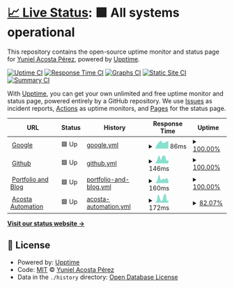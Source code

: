 # [📈 Live Status](https://yacosta738.github.io/monitor-app): <!--live status--> **🟩 All systems operational**

This repository contains the open-source uptime monitor and status page for [Yuniel Acosta Pérez](https://www.blastkode.com), powered by [Upptime](https://github.com/upptime/upptime).

[![Uptime CI](https://github.com/yacosta738/monitor-app/workflows/Uptime%20CI/badge.svg)](https://github.com/yacosta738/monitor-app/actions?query=workflow%3A%22Uptime+CI%22)
[![Response Time CI](https://github.com/yacosta738/monitor-app/workflows/Response%20Time%20CI/badge.svg)](https://github.com/yacosta738/monitor-app/actions?query=workflow%3A%22Response+Time+CI%22)
[![Graphs CI](https://github.com/yacosta738/monitor-app/workflows/Graphs%20CI/badge.svg)](https://github.com/yacosta738/monitor-app/actions?query=workflow%3A%22Graphs+CI%22)
[![Static Site CI](https://github.com/yacosta738/monitor-app/workflows/Static%20Site%20CI/badge.svg)](https://github.com/yacosta738/monitor-app/actions?query=workflow%3A%22Static+Site+CI%22)
[![Summary CI](https://github.com/yacosta738/monitor-app/workflows/Summary%20CI/badge.svg)](https://github.com/yacosta738/monitor-app/actions?query=workflow%3A%22Summary+CI%22)

With [Upptime](https://upptime.js.org), you can get your own unlimited and free uptime monitor and status page, powered entirely by a GitHub repository. We use [Issues](https://github.com/yacosta738/monitor-app/issues) as incident reports, [Actions](https://github.com/yacosta738/monitor-app/actions) as uptime monitors, and [Pages](https://yacosta738.github.io/monitor-app) for the status page.

<!--start: status pages-->
<!-- This summary is generated by Upptime (https://github.com/upptime/upptime) -->
<!-- Do not edit this manually, your changes will be overwritten -->
<!-- prettier-ignore -->
| URL | Status | History | Response Time | Uptime |
| --- | ------ | ------- | ------------- | ------ |
| <img alt="" src="https://favicons.githubusercontent.com/www.google.com" height="13"> [Google](https://www.google.com) | 🟩 Up | [google.yml](https://github.com/yacosta738/monitor-app/commits/HEAD/history/google.yml) | <details><summary><img alt="Response time graph" src="./graphs/google/response-time-week.png" height="20"> 86ms</summary><br><a href="https://yacosta738.github.io/monitor-app/history/google"><img alt="Response time 106" src="https://img.shields.io/endpoint?url=https%3A%2F%2Fraw.githubusercontent.com%2Fyacosta738%2Fmonitor-app%2FHEAD%2Fapi%2Fgoogle%2Fresponse-time.json"></a><br><a href="https://yacosta738.github.io/monitor-app/history/google"><img alt="24-hour response time 101" src="https://img.shields.io/endpoint?url=https%3A%2F%2Fraw.githubusercontent.com%2Fyacosta738%2Fmonitor-app%2FHEAD%2Fapi%2Fgoogle%2Fresponse-time-day.json"></a><br><a href="https://yacosta738.github.io/monitor-app/history/google"><img alt="7-day response time 86" src="https://img.shields.io/endpoint?url=https%3A%2F%2Fraw.githubusercontent.com%2Fyacosta738%2Fmonitor-app%2FHEAD%2Fapi%2Fgoogle%2Fresponse-time-week.json"></a><br><a href="https://yacosta738.github.io/monitor-app/history/google"><img alt="30-day response time 112" src="https://img.shields.io/endpoint?url=https%3A%2F%2Fraw.githubusercontent.com%2Fyacosta738%2Fmonitor-app%2FHEAD%2Fapi%2Fgoogle%2Fresponse-time-month.json"></a><br><a href="https://yacosta738.github.io/monitor-app/history/google"><img alt="1-year response time 106" src="https://img.shields.io/endpoint?url=https%3A%2F%2Fraw.githubusercontent.com%2Fyacosta738%2Fmonitor-app%2FHEAD%2Fapi%2Fgoogle%2Fresponse-time-year.json"></a></details> | <details><summary><a href="https://yacosta738.github.io/monitor-app/history/google">100.00%</a></summary><a href="https://yacosta738.github.io/monitor-app/history/google"><img alt="All-time uptime 100.00%" src="https://img.shields.io/endpoint?url=https%3A%2F%2Fraw.githubusercontent.com%2Fyacosta738%2Fmonitor-app%2FHEAD%2Fapi%2Fgoogle%2Fuptime.json"></a><br><a href="https://yacosta738.github.io/monitor-app/history/google"><img alt="24-hour uptime 100.00%" src="https://img.shields.io/endpoint?url=https%3A%2F%2Fraw.githubusercontent.com%2Fyacosta738%2Fmonitor-app%2FHEAD%2Fapi%2Fgoogle%2Fuptime-day.json"></a><br><a href="https://yacosta738.github.io/monitor-app/history/google"><img alt="7-day uptime 100.00%" src="https://img.shields.io/endpoint?url=https%3A%2F%2Fraw.githubusercontent.com%2Fyacosta738%2Fmonitor-app%2FHEAD%2Fapi%2Fgoogle%2Fuptime-week.json"></a><br><a href="https://yacosta738.github.io/monitor-app/history/google"><img alt="30-day uptime 100.00%" src="https://img.shields.io/endpoint?url=https%3A%2F%2Fraw.githubusercontent.com%2Fyacosta738%2Fmonitor-app%2FHEAD%2Fapi%2Fgoogle%2Fuptime-month.json"></a><br><a href="https://yacosta738.github.io/monitor-app/history/google"><img alt="1-year uptime 100.00%" src="https://img.shields.io/endpoint?url=https%3A%2F%2Fraw.githubusercontent.com%2Fyacosta738%2Fmonitor-app%2FHEAD%2Fapi%2Fgoogle%2Fuptime-year.json"></a></details>
| <img alt="" src="https://favicons.githubusercontent.com/www.github.com" height="13"> [Github](https://www.github.com) | 🟩 Up | [github.yml](https://github.com/yacosta738/monitor-app/commits/HEAD/history/github.yml) | <details><summary><img alt="Response time graph" src="./graphs/github/response-time-week.png" height="20"> 146ms</summary><br><a href="https://yacosta738.github.io/monitor-app/history/github"><img alt="Response time 175" src="https://img.shields.io/endpoint?url=https%3A%2F%2Fraw.githubusercontent.com%2Fyacosta738%2Fmonitor-app%2FHEAD%2Fapi%2Fgithub%2Fresponse-time.json"></a><br><a href="https://yacosta738.github.io/monitor-app/history/github"><img alt="24-hour response time 95" src="https://img.shields.io/endpoint?url=https%3A%2F%2Fraw.githubusercontent.com%2Fyacosta738%2Fmonitor-app%2FHEAD%2Fapi%2Fgithub%2Fresponse-time-day.json"></a><br><a href="https://yacosta738.github.io/monitor-app/history/github"><img alt="7-day response time 146" src="https://img.shields.io/endpoint?url=https%3A%2F%2Fraw.githubusercontent.com%2Fyacosta738%2Fmonitor-app%2FHEAD%2Fapi%2Fgithub%2Fresponse-time-week.json"></a><br><a href="https://yacosta738.github.io/monitor-app/history/github"><img alt="30-day response time 187" src="https://img.shields.io/endpoint?url=https%3A%2F%2Fraw.githubusercontent.com%2Fyacosta738%2Fmonitor-app%2FHEAD%2Fapi%2Fgithub%2Fresponse-time-month.json"></a><br><a href="https://yacosta738.github.io/monitor-app/history/github"><img alt="1-year response time 175" src="https://img.shields.io/endpoint?url=https%3A%2F%2Fraw.githubusercontent.com%2Fyacosta738%2Fmonitor-app%2FHEAD%2Fapi%2Fgithub%2Fresponse-time-year.json"></a></details> | <details><summary><a href="https://yacosta738.github.io/monitor-app/history/github">100.00%</a></summary><a href="https://yacosta738.github.io/monitor-app/history/github"><img alt="All-time uptime 100.00%" src="https://img.shields.io/endpoint?url=https%3A%2F%2Fraw.githubusercontent.com%2Fyacosta738%2Fmonitor-app%2FHEAD%2Fapi%2Fgithub%2Fuptime.json"></a><br><a href="https://yacosta738.github.io/monitor-app/history/github"><img alt="24-hour uptime 100.00%" src="https://img.shields.io/endpoint?url=https%3A%2F%2Fraw.githubusercontent.com%2Fyacosta738%2Fmonitor-app%2FHEAD%2Fapi%2Fgithub%2Fuptime-day.json"></a><br><a href="https://yacosta738.github.io/monitor-app/history/github"><img alt="7-day uptime 100.00%" src="https://img.shields.io/endpoint?url=https%3A%2F%2Fraw.githubusercontent.com%2Fyacosta738%2Fmonitor-app%2FHEAD%2Fapi%2Fgithub%2Fuptime-week.json"></a><br><a href="https://yacosta738.github.io/monitor-app/history/github"><img alt="30-day uptime 100.00%" src="https://img.shields.io/endpoint?url=https%3A%2F%2Fraw.githubusercontent.com%2Fyacosta738%2Fmonitor-app%2FHEAD%2Fapi%2Fgithub%2Fuptime-month.json"></a><br><a href="https://yacosta738.github.io/monitor-app/history/github"><img alt="1-year uptime 100.00%" src="https://img.shields.io/endpoint?url=https%3A%2F%2Fraw.githubusercontent.com%2Fyacosta738%2Fmonitor-app%2FHEAD%2Fapi%2Fgithub%2Fuptime-year.json"></a></details>
| <img alt="" src="https://favicons.githubusercontent.com/www.yunielacosta.com" height="13"> [Portfolio and Blog](https://www.yunielacosta.com) | 🟩 Up | [portfolio-and-blog.yml](https://github.com/yacosta738/monitor-app/commits/HEAD/history/portfolio-and-blog.yml) | <details><summary><img alt="Response time graph" src="./graphs/portfolio-and-blog/response-time-week.png" height="20"> 160ms</summary><br><a href="https://yacosta738.github.io/monitor-app/history/portfolio-and-blog"><img alt="Response time 246" src="https://img.shields.io/endpoint?url=https%3A%2F%2Fraw.githubusercontent.com%2Fyacosta738%2Fmonitor-app%2FHEAD%2Fapi%2Fportfolio-and-blog%2Fresponse-time.json"></a><br><a href="https://yacosta738.github.io/monitor-app/history/portfolio-and-blog"><img alt="24-hour response time 94" src="https://img.shields.io/endpoint?url=https%3A%2F%2Fraw.githubusercontent.com%2Fyacosta738%2Fmonitor-app%2FHEAD%2Fapi%2Fportfolio-and-blog%2Fresponse-time-day.json"></a><br><a href="https://yacosta738.github.io/monitor-app/history/portfolio-and-blog"><img alt="7-day response time 160" src="https://img.shields.io/endpoint?url=https%3A%2F%2Fraw.githubusercontent.com%2Fyacosta738%2Fmonitor-app%2FHEAD%2Fapi%2Fportfolio-and-blog%2Fresponse-time-week.json"></a><br><a href="https://yacosta738.github.io/monitor-app/history/portfolio-and-blog"><img alt="30-day response time 233" src="https://img.shields.io/endpoint?url=https%3A%2F%2Fraw.githubusercontent.com%2Fyacosta738%2Fmonitor-app%2FHEAD%2Fapi%2Fportfolio-and-blog%2Fresponse-time-month.json"></a><br><a href="https://yacosta738.github.io/monitor-app/history/portfolio-and-blog"><img alt="1-year response time 246" src="https://img.shields.io/endpoint?url=https%3A%2F%2Fraw.githubusercontent.com%2Fyacosta738%2Fmonitor-app%2FHEAD%2Fapi%2Fportfolio-and-blog%2Fresponse-time-year.json"></a></details> | <details><summary><a href="https://yacosta738.github.io/monitor-app/history/portfolio-and-blog">100.00%</a></summary><a href="https://yacosta738.github.io/monitor-app/history/portfolio-and-blog"><img alt="All-time uptime 98.97%" src="https://img.shields.io/endpoint?url=https%3A%2F%2Fraw.githubusercontent.com%2Fyacosta738%2Fmonitor-app%2FHEAD%2Fapi%2Fportfolio-and-blog%2Fuptime.json"></a><br><a href="https://yacosta738.github.io/monitor-app/history/portfolio-and-blog"><img alt="24-hour uptime 100.00%" src="https://img.shields.io/endpoint?url=https%3A%2F%2Fraw.githubusercontent.com%2Fyacosta738%2Fmonitor-app%2FHEAD%2Fapi%2Fportfolio-and-blog%2Fuptime-day.json"></a><br><a href="https://yacosta738.github.io/monitor-app/history/portfolio-and-blog"><img alt="7-day uptime 100.00%" src="https://img.shields.io/endpoint?url=https%3A%2F%2Fraw.githubusercontent.com%2Fyacosta738%2Fmonitor-app%2FHEAD%2Fapi%2Fportfolio-and-blog%2Fuptime-week.json"></a><br><a href="https://yacosta738.github.io/monitor-app/history/portfolio-and-blog"><img alt="30-day uptime 100.00%" src="https://img.shields.io/endpoint?url=https%3A%2F%2Fraw.githubusercontent.com%2Fyacosta738%2Fmonitor-app%2FHEAD%2Fapi%2Fportfolio-and-blog%2Fuptime-month.json"></a><br><a href="https://yacosta738.github.io/monitor-app/history/portfolio-and-blog"><img alt="1-year uptime 98.97%" src="https://img.shields.io/endpoint?url=https%3A%2F%2Fraw.githubusercontent.com%2Fyacosta738%2Fmonitor-app%2FHEAD%2Fapi%2Fportfolio-and-blog%2Fuptime-year.json"></a></details>
| <img alt="" src="https://favicons.githubusercontent.com/acosta-automation.herokuapp.com" height="13"> [Acosta Automation](https://acosta-automation.herokuapp.com/webhook/f85d7cd5-bb1f-482b-9162-b038582436de) | 🟩 Up | [acosta-automation.yml](https://github.com/yacosta738/monitor-app/commits/HEAD/history/acosta-automation.yml) | <details><summary><img alt="Response time graph" src="./graphs/acosta-automation/response-time-week.png" height="20"> 172ms</summary><br><a href="https://yacosta738.github.io/monitor-app/history/acosta-automation"><img alt="Response time 2121" src="https://img.shields.io/endpoint?url=https%3A%2F%2Fraw.githubusercontent.com%2Fyacosta738%2Fmonitor-app%2FHEAD%2Fapi%2Facosta-automation%2Fresponse-time.json"></a><br><a href="https://yacosta738.github.io/monitor-app/history/acosta-automation"><img alt="24-hour response time 84" src="https://img.shields.io/endpoint?url=https%3A%2F%2Fraw.githubusercontent.com%2Fyacosta738%2Fmonitor-app%2FHEAD%2Fapi%2Facosta-automation%2Fresponse-time-day.json"></a><br><a href="https://yacosta738.github.io/monitor-app/history/acosta-automation"><img alt="7-day response time 172" src="https://img.shields.io/endpoint?url=https%3A%2F%2Fraw.githubusercontent.com%2Fyacosta738%2Fmonitor-app%2FHEAD%2Fapi%2Facosta-automation%2Fresponse-time-week.json"></a><br><a href="https://yacosta738.github.io/monitor-app/history/acosta-automation"><img alt="30-day response time 2611" src="https://img.shields.io/endpoint?url=https%3A%2F%2Fraw.githubusercontent.com%2Fyacosta738%2Fmonitor-app%2FHEAD%2Fapi%2Facosta-automation%2Fresponse-time-month.json"></a><br><a href="https://yacosta738.github.io/monitor-app/history/acosta-automation"><img alt="1-year response time 2121" src="https://img.shields.io/endpoint?url=https%3A%2F%2Fraw.githubusercontent.com%2Fyacosta738%2Fmonitor-app%2FHEAD%2Fapi%2Facosta-automation%2Fresponse-time-year.json"></a></details> | <details><summary><a href="https://yacosta738.github.io/monitor-app/history/acosta-automation">82.07%</a></summary><a href="https://yacosta738.github.io/monitor-app/history/acosta-automation"><img alt="All-time uptime 94.64%" src="https://img.shields.io/endpoint?url=https%3A%2F%2Fraw.githubusercontent.com%2Fyacosta738%2Fmonitor-app%2FHEAD%2Fapi%2Facosta-automation%2Fuptime.json"></a><br><a href="https://yacosta738.github.io/monitor-app/history/acosta-automation"><img alt="24-hour uptime 100.00%" src="https://img.shields.io/endpoint?url=https%3A%2F%2Fraw.githubusercontent.com%2Fyacosta738%2Fmonitor-app%2FHEAD%2Fapi%2Facosta-automation%2Fuptime-day.json"></a><br><a href="https://yacosta738.github.io/monitor-app/history/acosta-automation"><img alt="7-day uptime 82.07%" src="https://img.shields.io/endpoint?url=https%3A%2F%2Fraw.githubusercontent.com%2Fyacosta738%2Fmonitor-app%2FHEAD%2Fapi%2Facosta-automation%2Fuptime-week.json"></a><br><a href="https://yacosta738.github.io/monitor-app/history/acosta-automation"><img alt="30-day uptime 95.52%" src="https://img.shields.io/endpoint?url=https%3A%2F%2Fraw.githubusercontent.com%2Fyacosta738%2Fmonitor-app%2FHEAD%2Fapi%2Facosta-automation%2Fuptime-month.json"></a><br><a href="https://yacosta738.github.io/monitor-app/history/acosta-automation"><img alt="1-year uptime 94.64%" src="https://img.shields.io/endpoint?url=https%3A%2F%2Fraw.githubusercontent.com%2Fyacosta738%2Fmonitor-app%2FHEAD%2Fapi%2Facosta-automation%2Fuptime-year.json"></a></details>

<!--end: status pages-->

[**Visit our status website →**](https://yacosta738.github.io/monitor-app)

## 📄 License

- Powered by: [Upptime](https://github.com/upptime/upptime)
- Code: [MIT](./LICENSE) © [Yuniel Acosta Pérez](https://www.blastkode.com)
- Data in the `./history` directory: [Open Database License](https://opendatacommons.org/licenses/odbl/1-0/)
